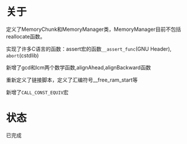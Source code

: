 # 关于
定义了MemoryChunk和MemoryManager类，MemoryManager目前不包括reallocate函数。

实现了许多C语言的函数：assert宏的函数`__assert_func`(GNU Header), `abort`(cstdlib)

新增了gcd和lcm两个数学函数,alignAhead,alignBackward函数

重新定义了链接脚本，定义了汇编符号\_\_free\_ram\_start等

新增了`CALL_CONST_EQUIV`宏

# 状态
已完成
